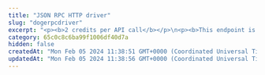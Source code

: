 ```yaml
---
title: "JSON RPC HTTP driver"
slug: "dogerpcdriver"
excerpt: "<p><b>2 credits per API call</b></p>\n<p><b>This endpoint is deprecated. Use the <a href=\"https://apidoc.tatum.io/tag/Node-RPC\" target=\"_blank\">HTTP-based JSON RPC driver</a> instead.</b></p><br/>\n<p>Use this endpoint URL as an http-based JSON RPC driver to connect directly to the node provided by Tatum.</p>"
category: 65c0c8c6ba99f1006df40d7a
hidden: false
createdAt: "Mon Feb 05 2024 11:38:51 GMT+0000 (Coordinated Universal Time)"
updatedAt: "Mon Feb 05 2024 11:38:56 GMT+0000 (Coordinated Universal Time)"
---
```

